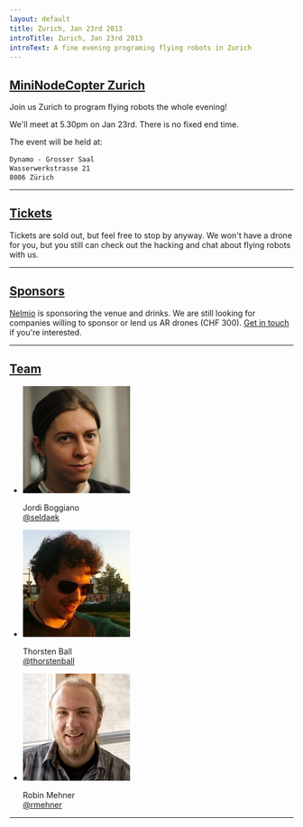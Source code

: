 ```yaml
---
layout: default
title: Zurich, Jan 23rd 2013
introTitle: Zurich, Jan 23rd 2013
introText: A fine evening programing flying robots in Zurich
---
```


<h2 id="intro"><a href="#intro">MiniNodeCopter Zurich</a></h2>

Join us Zurich to program flying robots the whole evening!

We'll meet at 5.30pm on Jan 23rd. There is no fixed end time.

The event will be held at:

```
Dynamo - Grosser Saal
Wasserwerkstrasse 21
8006 Zürich
```

<hr>

<h2 id="tickets"><a href="#tickets">Tickets</a></h2>

Tickets are sold out, but feel free to stop by anyway. We won't have a drone
for you, but you still can check out the hacking and chat about flying robots
with us.

<hr>

<h2 id="sponsors"><a href="#sponsors">Sponsors</a></h2>

[Nelmio](http://nelm.io/) is sponsoring the venue and drinks. 
We are still looking for companies willing to sponsor or lend us AR drones (CHF 300).
<a href="mailto:j.boggiano@seld.be">Get in touch</a> if you're interested.

<hr>

<h2 id="team"><a href="#team">Team</a></h2>

<ul class="team">
  <li>
    <img src="/img/team/jordi_boggiano.jpg">
    <p>
      Jordi Boggiano<br>
      <a href="https://twitter.com/seldaek">@seldaek</a>
    </p>
  </li>
  <li>
    <img src="/img/team/thorsten_ball.jpg">
    <p>
      Thorsten Ball<br>
      <a href="https://twitter.com/thorstenball">@thorstenball</a>
    </p>
  </li>
  <li>
    <img src="/img/team/robin_mehner.jpg">
    <p>
      Robin Mehner<br>
      <a href="https://twitter.com/rmehner">@rmehner</a>
    </p>
  </li>
</ul>

<hr>

